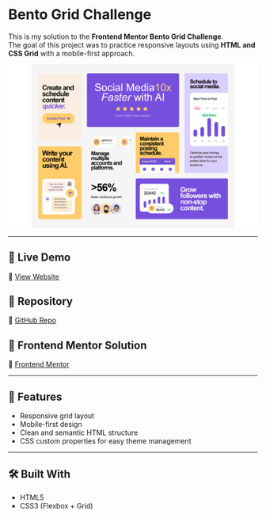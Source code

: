 # Bento Grid Challenge

This is my solution to the **Frontend Mentor Bento Grid Challenge**.  
The goal of this project was to practice responsive layouts using **HTML and CSS Grid** with a mobile-first approach.

![Preview](./images/screenshot.png)

---

## 🚀 Live Demo

🔗 [View Website](https://telmomanduco.github.io/bento-grid-main/)

## 📂 Repository

🔗 [GitHub Repo](https://github.com/TelmoManduco/bento-grid-main)

## 🎯 Frontend Mentor Solution

🔗 [Frontend Mentor](https://www.frontendmentor.io/challenges/bento-grid-RMydElrlOj)

---

## 📌 Features

- Responsive grid layout
- Mobile-first design
- Clean and semantic HTML structure
- CSS custom properties for easy theme management

---

## 🛠️ Built With

- HTML5
- CSS3 (Flexbox + Grid)
